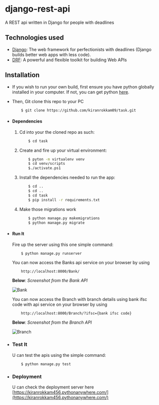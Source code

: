 # django-rest-api
A REST api written in Django for people with deadlines

## Technologies used
* [Django](https://www.djangoproject.com/): The web framework for perfectionists with deadlines (Django builds better web apps with less code).
* [DRF](www.django-rest-framework.org/): A powerful and flexible toolkit for building Web APIs


## Installation
* If you wish to run your own build, first ensure you have python globally installed in your computer. If not, you can get python [here](https://www.python.org").
* Then, Git clone this repo to your PC
    ```bash
        $ git clone https://github.com/kiranrokkam09/task.git
    ```

* #### Dependencies
    1. Cd into your the cloned repo as such:
        ```bash
            $ cd task
        ```
    2. Create and fire up your virtual environment:
        ```bash
            $ pyton -m virtualenv venv
            $ cd venv/scripts
            $./activate.ps1
        ```
    3. Install the dependencies needed to run the app:
        ```bash
            $ cd ..
            $ cd ..
            $ cd task
            $ pip install -r requirements.txt
        ```
    4. Make those migrations work
        ```bash
            $ python manage.py makemigrations
            $ python manage.py migrate
        ```

* #### Run It
    Fire up the server using this one simple command:
    ```bash
        $ python manage.py runserver
    ```
    You can now access the Banks api service on your browser by using
    ```
        http://localhost:8000/Bank/
    ```
    **Below**: *Screenshot from the Bank API*
  
  ![Bank](https://github.com/kiranrokkam09/task/assets/85286397/6efae730-5c05-48e3-b0c2-39b683c55dc7)

  
  You can now access the Branch with branch details using bank ifsc code with api service on your browser by using
    ```
        http://localhost:8000/Branch/?ifsc={bank ifsc code}
    ```
  **Below**: *Screenshot from the Branch API*
  
    ![Branch](https://github.com/kiranrokkam09/task/assets/85286397/7b5b5650-9cf8-4532-a263-f8d37e1f7397)

* ### Test It
  U can test the apis using the simple command:
    ```bash
        $ python manage.py test

* ### Deployment
  U can check the deployment server here
  [https://kiranrokkam456.pythonanywhere.com/](https://kiranrokkam456.pythonanywhere.com/)
